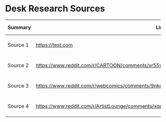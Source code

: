 # Desk Research Sources

| Summary  | Link             | Visit Date   |
| -------- | ---------------- | ------------ |
| Source 1 | https://test.com | Sep 29, 2022 |
| Source 2 | https://www.reddit.com/r/CARTOON/comments/xr55wp/help_in_the_creation_process_of_a_novel_cartoon/ | Sep 29, 2022 |
| Source 3 | https://www.reddit.com/r/webcomics/comments/9nkc4t/heya_rwebcomics/iqcptdz/?context=3 | Sep 29, 022 |
| Source 4 | https://www.reddit.com/r/ArtistLounge/comments/xqppl0/i_really_need_my_fellow_artists_help/ | Sep 29, 2022 |
